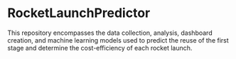# RocketLaunchPredictor
This repository encompasses the data collection, analysis, dashboard creation, and machine learning models used to predict the reuse of the first stage and determine the cost-efficiency of each rocket launch.
